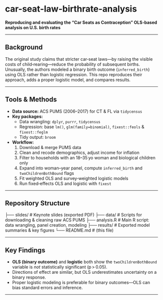 # car-seat-law-birthrate-analysis
**Reproducing and evaluating the “Car Seats as Contraception” OLS‑based analysis on U.S. birth rates**

---

## Background  
The original study claims that stricter car‑seat laws—by raising the visible costs of child‑rearing—reduce the probability of subsequent births. Unusually, the authors modeled a binary birth outcome (`inferred_birth`) using OLS rather than logistic regression. This repo reproduces their approach, adds a proper logistic model, and compares results.

---

## Tools & Methods  
- **Data source:** ACS PUMS (2006–2017) for CT & FL via `tidycensus`  
- **Key packages:**  
  - Data wrangling: `dplyr`, `purrr`, `tidycensus`  
  - Regression: base `lm()`, `glm(family=binomial)`, `fixest::feols` & `fixest::feglm`  
  - Tidy output: `broom`  
- **Workflow:**  
  1. Download & merge PUMS data  
  2. Clean and recode demographics, adjust income for inflation  
  3. Filter to households with an 18–35 yo woman and biological children only  
  4. Expand into woman–year panel, compute `inferred_birth` and `twoChildrenBothBound` flags  
  5. Fit weighted OLS and survey‑weighted logistic models  
  6. Run fixed‑effects OLS and logistic with `fixest`

---

## Repository Structure

├── slides/ # Keynote slides (exported PDF)
├── data/ # Scripts for downloading & cleaning raw ACS PUMS
├── analysis.R # Main R script: data wrangling, panel creation, modeling
├── results/ # Exported model summaries & key figures
└── README.md # (this file)

---

## Key Findings  
- **OLS (binary outcome)** and **logistic** both show the `twoChildrenBothBound` variable is _not_ statistically significant (p > 0.05).  
- Directions of effect are similar, but OLS underestimates uncertainty on a binary response.  
- Proper logistic modeling is preferable for binary outcomes—OLS can bias standard errors and inference.

---
